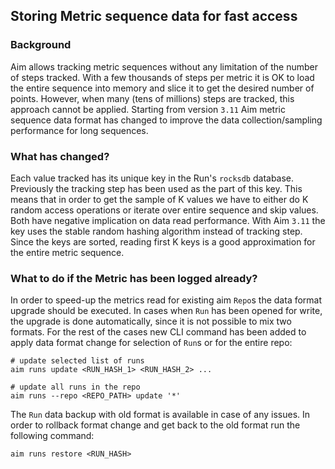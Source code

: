 ## Storing Metric sequence data for fast access

### Background

Aim allows tracking metric sequences without any limitation of the number of steps tracked.
With a few thousands of steps per metric it is OK to load the entire sequence into memory
and slice it to get the desired number of points. However, when many (tens of millions) steps are tracked,
this approach cannot be applied.
Starting from version `3.11` Aim metric sequence data format has changed to improve the
data collection/sampling performance for long sequences.

### What has changed?

Each value tracked has its unique key in the Run's `rocksdb` database. Previously 
the tracking step has been used as the part of this key. This means that in order to get
the sample of K values we have to either do K random access operations or iterate over
entire sequence and skip values. Both have negative implication on data read performance.
With Aim `3.11` the key uses the stable random hashing algorithm instead of tracking step.
Since the keys are sorted, reading first K keys is a good approximation for the entire
metric sequence. 

### What to do if the Metric has been logged already?

In order to speed-up the metrics read for existing aim `Repo`s the data format upgrade
should be executed. In cases when `Run` has been opened for write, the upgrade is done
automatically, since it is not possible to mix two formats.
For the rest of the cases new CLI command has been added to apply data format change
for selection of `Run`s or for the entire repo:

```shell
# update selected list of runs
aim runs update <RUN_HASH_1> <RUN_HASH_2> ...

# update all runs in the repo
aim runs --repo <REPO_PATH> update '*' 
```

The `Run` data backup with old format is available in case of any issues. In order to rollback format
change and get back to the old format run the following command:

```shell
aim runs restore <RUN_HASH>
```
